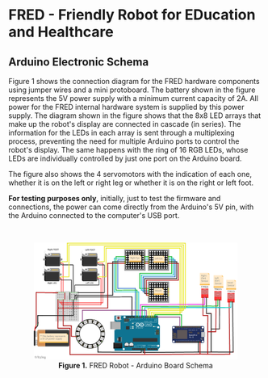 # FRED - Friendly Robot for EDucation and Healthcare
## Arduino Electronic Schema

Figure 1 shows the connection diagram for the FRED hardware components using jumper wires and a mini protoboard. The battery shown in the figure represents the 5V power supply with a minimum current capacity of 2A. All power for the FRED internal hardware system is supplied by this power supply. The diagram shown in the figure shows that the 8x8 LED arrays that make up the robot's display are connected in cascade (in series). The information for the LEDs in each array is sent through a multiplexing process, preventing the need for multiple Arduino ports to control the robot's display. The same happens with the ring of 16 RGB LEDs, whose LEDs are individually controlled by just one port on the Arduino board.

The figure also shows the 4 servomotors with the indication of each one, whether it is on the left or right leg or whether it is on the right or left foot.

**For testing purposes only**, initially, just to test the firmware and connections, the power can come directly from the Arduino's 5V pin, with the Arduino connected to the computer's USB port.


</br>
<p align="center">
<img src="fred-arduino-schema.png" width="80%"> </br>
<strong>Figure 1.</strong> FRED Robot - Arduino Board Schema
</p>
